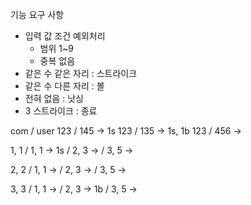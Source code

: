 기능 요구 사항

- 입력 값 조건 예외처리  
  - 범위 1~9
  - 중복 없음 
- 같은 수 같은 자리 : 스트라이크 
- 같은 수 다른 자리 : 볼
- 전혀 없음 : 낫싱 
- 3 스트라이크 : 종료 

com / user
123 / 145 -> 1s 
123 / 135 -> 1s, 1b 
123 / 456 -> 

1, 1 / 1, 1 -> 1s
     / 2, 3 -> 
     / 3, 5 -> 

2, 2 / 1, 1 -> 
     / 2, 3 -> 
     / 3, 5 -> 

3, 3 / 1, 1 -> 
     / 2, 3 -> 1b 
     / 3, 5 ->  